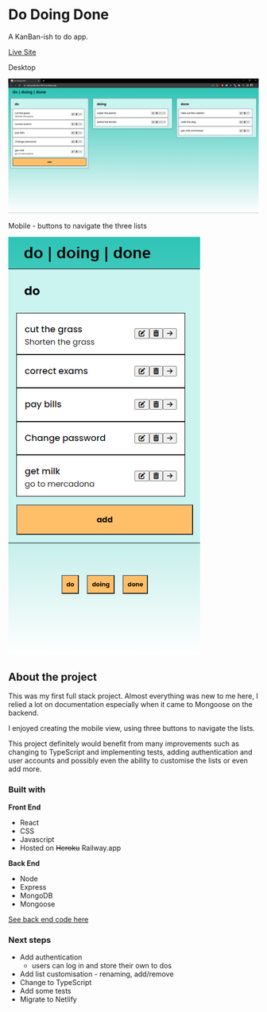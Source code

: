 # Do Doing Done

A KanBan-ish to do app.

[Live Site](https://web-production-48c3.up.railway.app/)

Desktop

![Do-doing-done desktop](/resources/screenshots/do-doing-done-desktop.png)

Mobile - buttons to navigate the three lists

![Do-doing-done mobile](/resources/screenshots/do-doing-done-mobile.png)

## About the project

This was my first full stack project. Almost everything was new to me here, I relied a lot on documentation especially when it came to Mongoose on the backend.

I enjoyed creating the mobile view, using three buttons to navigate the lists.

This project definitely would benefit from many improvements such as changing to TypeScript and implementing tests, adding authentication and user accounts and possibly even the ability to customise the lists or even add more.

### Built with

**Front End**

-   React
-   CSS
-   Javascript
-   Hosted on ~~Heroku~~ Railway.app

**Back End**

-   Node
-   Express
-   MongoDB
-   Mongoose

[See back end code here](https://github.com/benjaminrae/to-do-react-backend)

### Next steps

-   Add authentication
    -   users can log in and store their own to dos
-   Add list customisation - renaming, add/remove
-   Change to TypeScript
-   Add some tests
-   Migrate to Netlify

